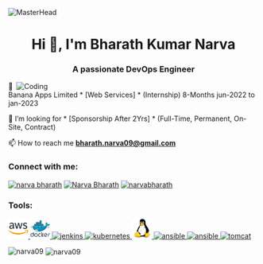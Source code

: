 ![MasterHead](https://img.freepik.com/premium-vector/devops-concept-business-illustration-red-blue-neon-gradients_52246-363.jpg?w=1380)
<h1 align="center">Hi 👋, I'm Bharath Kumar Narva</h1>
<h3 align="center">A passionate DevOps Engineer</h3>
<img align="right" alt="Coding" hight="400" width="488" src=https://liveimages.algoworks.com/new-algoworks/wp-content/uploads/2022/05/31103033/devOps-cloud-native.gif>

🔭 Banana Apps Limited * [Web Services] * (Internship) 8-Months jun-2022 to jan-2023

🤝 I’m looking for * [Sponsorship After 2Yrs] * (Full-Time, Permanent, On-Site, Contract)

📫 How to reach me **bharath.narva09@gmail.com**

<h3 align="left">Connect with me:</h3>
<p align="left">
<a href="https://www.linkedin.com/in/bharath-kumar-narva-4598a8151" target="blank"><img align="center" src="https://raw.githubusercontent.com/rahuldkjain/github-profile-readme-generator/master/src/images/icons/Social/linked-in-alt.svg" alt="narva bharath" height="30" width="40" /></a>
<a href="https://fb.com/Narva Bharath" target="blank"><img align="center" src="https://raw.githubusercontent.com/rahuldkjain/github-profile-readme-generator/master/src/images/icons/Social/facebook.svg" alt="Narva Bharath" height="30" width="40" /></a>
<a href="https://instagram.com/narvabharath" target="blank"><img align="center" src="https://raw.githubusercontent.com/rahuldkjain/github-profile-readme-generator/master/src/images/icons/Social/instagram.svg" alt="narvabharath" height="30" width="40" /></a>
</p>

<h3 align="left">Tools:</h3>
<p align="left"> <a href="https://aws.amazon.com" target="_blank" rel="noreferrer"> <img src="https://raw.githubusercontent.com/devicons/devicon/master/icons/amazonwebservices/amazonwebservices-original-wordmark.svg" alt="aws" width="40" height="40"/> </a> <a href="https://www.docker.com/" target="_blank" rel="noreferrer"> <img src="https://raw.githubusercontent.com/devicons/devicon/master/icons/docker/docker-original-wordmark.svg" alt="docker" width="40" height="40"/> </a> <a href="https://www.jenkins.io" target="_blank" rel="noreferrer"> <img src="https://www.vectorlogo.zone/logos/jenkins/jenkins-icon.svg" alt="jenkins" width="40" height="40"/> </a> <a href="https://kubernetes.io" target="_blank" rel="noreferrer"> <img src="https://www.vectorlogo.zone/logos/kubernetes/kubernetes-icon.svg" alt="kubernetes" width="40" height="40"/> </a> <a href="https://www.linux.org/" target="_blank" rel="noreferrer"> <img src="https://raw.githubusercontent.com/devicons/devicon/master/icons/linux/linux-original.svg" alt="linux" width="40" height="40"/> </a> <a href="https://ansible.com" target="_blank" rel="noreferrer"> <img src="https://cdn.jsdelivr.net/gh/devicons/devicon/icons/ansible/ansible-original.svg" alt="ansible" width="40" height="40"/> </a> <a href="https://www.terraform.io/" target="_blank" rel="noreferrer"> <img src="https://cdn.jsdelivr.net/gh/devicons/devicon/icons/terraform/terraform-original.svg" alt="ansible" width="40" height="40"/> </a> <a href="https://tomcat.apache.org/" target="_blank" rel="noreferrer"> <img src="https://cdn.jsdelivr.net/gh/devicons/devicon/icons/tomcat/tomcat-original.svg" alt="tomcat" width="40" height="40"/> </a> </p>

<p><img align="left" src="https://github-readme-stats.vercel.app/api/top-langs?username=narva09&show_icons=true&locale=en&layout=compact" alt="narva09" /></p>

<p>&nbsp;<img align="center" src="https://github-readme-stats.vercel.app/api?username=narva09&show_icons=true&locale=en" alt="narva09" /></p>
